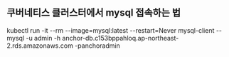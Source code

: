 ## 쿠버네티스 클러스터에서 mysql 접속하는 법

kubectl run -it --rm --image=mysql:latest --restart=Never mysql-client -- mysql -u admin  -h anchor-db.c153bppahloq.ap-northeast-2.rds.amazonaws.com -panchoradmin 
